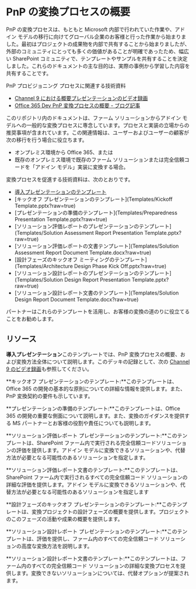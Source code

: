 # PnP の変換プロセスの概要 #

PnP の変換プロセスは、もともと Microsoft 内部で行われていた作業や、アドイン モデルの移行に向けてグローバル企業のお客様と行った作業から始まりました。最初はプロジェクトの成果物を内部で共有することから始まりましたが、外部のコミュニティにとっても多くの価値があることが明確であったため、幅広い SharePoint コミュニティで、テンプレートやサンプルを共有することを決定しました。これらのドキュメントの主な目的は、実際の事例から学習した内容を共有することです。  

PnP プロビジョニング プロセスに関連する技術資料
* [Channel 9 における概要プレゼンテーションのビデオ録画](https://channel9.msdn.com/blogs/OfficeDevPnP/Introduction-to-PnP-Transformation-Process)
* [Office 365 Dev PnP 変換プロセスの概要 - ブログ記事](http://blogs.msdn.com/b/vesku/archive/2015/06/18/introduction-to-office-365-dev-pnp-transformation-process.aspx)


このリポジトリ内のドキュメントは、ファーム ソリューションからアドイン モデルへの一般的な変換プロセスに専念しています。プロセスと実装の立場からの推奨事項が含まれています。この関連情報は、ユーザーおよびユーザーの顧客が次の移行を行う場合に役立ちます。
* オンプレミス環境から Office 365、または 
* 既存のオンプレミス環境で既存のファーム ソリューションまたは完全信頼コードを「アドイン モデル」実装に変換する場合。

変換プロセスを促進する技術資料は、次のとおりです。
* [導入プレゼンテーションのテンプレート](Introduction%20to%20PnP%20transformation%20Process.pptx?raw=true)
* [キックオフ プレゼンテーションのテンプレート](Templates/Kickoff Template.pptx?raw=true)
* [プレゼンテーションの準備のテンプレート](Templates/Preparedness Presentation Template.pptx?raw=true)
* [ソリューション評価レポートのプレゼンテーションのテンプレート](Templates/Solution Assessment Report Presentation Template.pptx?raw=true)
* [ソリューション評価レポートの文書テンプレート](Templates/Solution Assessment Report Document Template.docx?raw=true)
* [設計フェーズのキックオフ  ミーティングのテンプレート](Templates/Architecture Design Phase Kick Off.pptx?raw=true)
* [ソリューション設計レポートのプレゼンテーションのテンプレート](Templates/Solution Design Report Presentation Template.pptx?raw=true)
* [ソリューション設計レポート文書のテンプレート](Templates/Solution Design Report Document Template.docx?raw=true)

パートナーはこれらのテンプレートを活用し、お客様の変換の道のりに役立てることをお勧めします。

## リソース ##
**導入プレゼンテーション**このテンプレートでは、PnP 変換プロセスの概要、および変換方法全体について説明します。このデッキの記録として、次の [Channel 9 のビデオ録画](#)も参照してください。 

**キックオフ プレゼンテーションのテンプレート:**このテンプレートは、Office 365 の開発の基本的な原則についての詳細な情報を提供します。また、PnP 変換契約の要件も示しています。

**プレゼンテーションの準備のテンプレート:**このテンプレートは、Office 365 の開発の重要な側面について説明します。また、変換のガイダンスを提供する MS パートナーとお客様の役割や責任についても説明します。

**ソリューション評価レポート プレゼンテーションのテンプレート:**このテンプレートは、SharePoint ファーム内で実行される完全信頼コードソリューションの評価を提供します。アドイン モデルに変換できるソリューションや、代替方法が必要となる可能性のあるソリューションを指定します。

**ソリューション評価レポート文書のテンプレート:**このテンプレートは、SharePoint ファーム内で実行されるすべての完全信頼コード ソリューションの詳細な評価を提供します。アドイン モデルに変換できるソリューションや、代替方法が必要となる可能性のあるソリューションを指定します

**設計フェーズのキックオフ プレゼンテーションのテンプレート:**このテンプレートは、変換プロジェクトの設計フェーズの概要を提供します。プロジェクトのこのフェーズの活動や成果の概要を提供します。

**ソリューション設計レポート プレゼンテーションのテンプレート:**このテンプレートは、評価を提供し、ファーム内のすべての完全信頼コード ソリューションの高度な変換方法を説明します。 

**ソリューション設計レポート文書のテンプレート:**このテンプレートは、ファーム内のすべての完全信頼コード ソリューションの詳細な変換プロセスを提供します。変換できないソリューションについては、代替オプションが提案されます。
